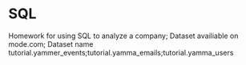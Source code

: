 # SQL
Homework for using SQL to analyze a company;
Dataset availiable on mode.com;
Dataset name tutorial.yammer_events;tutorial.yamma_emails;tutorial.yamma_users
